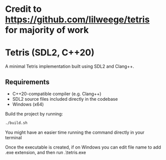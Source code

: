# Credit to https://github.com/lilweege/tetris for majority of work


# Tetris (SDL2, C++20)

A minimal Tetris implementation built using SDL2 and Clang++.

## Requirements

- C++20-compatible compiler (e.g. Clang++)
- SDL2 source files included directly in the codebase
- Windows (x64)

Build the project by running:

```sh
./build.sh
```

You might have an easier time running the command directly in your terminal

Once the executable is created, if on Windows you can edit file name to add .exe extension, and then run .\tetris.exe


